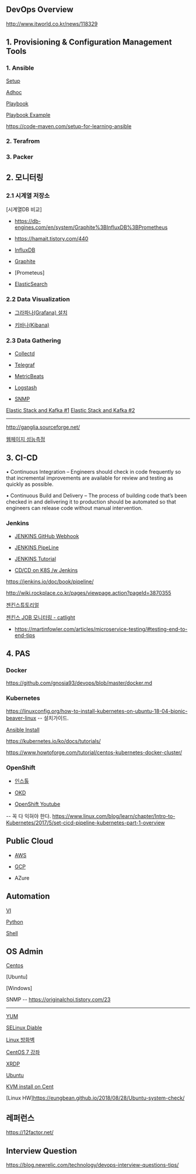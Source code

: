 ## DevOps Overview ##

http://www.itworld.co.kr/news/118329

## 1. Provisioning & Configuration Management Tools ##

### 1. Ansible ###

[Setup](https://github.com/gnosia93/devops/blob/master/ansible.md)

[Adhoc](https://github.com/gnosia93/devops/blob/master/ansible-adhoc.md)

[Playbook](https://github.com/gnosia93/devops/blob/master/ansible-playbook.md)

[Playbook Example](https://github.com/gnosia93/devops/blob/master/ansible-playbook-example.md)

https://code-maven.com/setup-for-learning-ansible



### 2. Terafrom ###


### 3. Packer ###



## 2. 모니터링 ##

### 2.1 시계열 저장소 ###

[시계열DB 비교]

- https://db-engines.com/en/system/Graphite%3BInfluxDB%3BPrometheus

- https://hamait.tistory.com/440


- [InfluxDB](https://github.com/gnosia93/devops/blob/master/influxdb.md)

- [Graphite](https://github.com/gnosia93/devops/blob/master/graphite.md)

- [Prometeus]

- [ElasticSearch](https://github.com/gnosia93/devops/blob/master/elastic.md)


### 2.2 Data Visualization ###

- [그라파나(Grafana) 설치](https://github.com/gnosia93/devops/blob/master/grafana.md)

- [키바나(Kibana)](https://github.com/gnosia93/devops/blob/master/kibana.md)


### 2.3 Data Gathering ###

- [Collectd](https://github.com/gnosia93/devops/blob/master/collectd.md)

- [Telegraf](https://github.com/gnosia93/devops/blob/master/telegraf.md)

- [MetricBeats](https://github.com/gnosia93/devops/blob/master/metricbeats.md)

- [Logstash](https://github.com/gnosia93/devops/blob/master/logstash.md)

- [SNMP](https://github.com/gnosia93/devops/blob/master/snmp.md)


[Elastic Stack and Kafka #1](https://www.elastic.co/kr/blog/just-enough-kafka-for-the-elastic-stack-part1)
[Elastic Stack and Kafka #2](https://www.elastic.co/kr/blog/just-enough-kafka-for-the-elastic-stack-part2)

-------

http://ganglia.sourceforge.net/

[웹페이지 성능측정](https://devcoding.tistory.com/tag/%EC%84%B1%EB%8A%A5%EC%B8%A1%EC%A0%95)


## 3. CI-CD ##

• Continuous Integration – Engineers should check in code frequently
so that incremental improvements are available for review and testing as
quickly as possible.

• Continuous Build and Delivery – The process of building code
that’s been checked in and delivering it to production should be
automated so that engineers can release code without manual
intervention.


### Jenkins ###

* [JENKINS GitHub Webhook](https://github.com/gnosia93/devops/blob/master/jenkins-github-webhook.md)

* [JENKINS PipeLine](https://github.com/gnosia93/devops/blob/master/jenkins-pipeline.md)

* [JENKINS Tutorial](https://www.tutorialspoint.com/jenkins/index.htm)

* [CD/CD on K8S /w Jenkins](https://medium.com/containerum/configuring-ci-cd-on-kubernetes-with-jenkins-89eab7234270)

https://jenkins.io/doc/book/pipeline/

http://wiki.rockplace.co.kr/pages/viewpage.action?pageId=3870355

[젠킨스튜토리얼](https://www.youtube.com/watch?v=89yWXXIOisk)

[젠킨스 JOB 모니터링 - catlight](https://catlight.io/)


* https://martinfowler.com/articles/microservice-testing/#testing-end-to-end-tips


## 4. PAS ##

### Docker ###

https://github.com/gnosia93/devops/blob/master/docker.md

### Kubernetes ###

https://linuxconfig.org/how-to-install-kubernetes-on-ubuntu-18-04-bionic-beaver-linux    -- 설치가이드.

[Ansible Install](https://github.com/gnosia93/devops/blob/master/k8.md)

https://kubernetes.io/ko/docs/tutorials/

https://www.howtoforge.com/tutorial/centos-kubernetes-docker-cluster/

### OpenShift ###

* [인스톨](https://github.com/gnosia93/devops/blob/master/openshift-install.md)

* [OKD](https://docs.okd.io/3.11/welcome/index.html)

* [OpenShift Youtube](https://www.youtube.com/user/rhopenshift/videos)

-- 꼭 다 익혀야 한다.
https://www.linux.com/blog/learn/chapter/Intro-to-Kubernetes/2017/5/set-cicd-pipeline-kubernetes-part-1-overview


## Public Cloud ##

- [AWS](https://github.com/gnosia93/devops/blob/master/aws.md)

- [GCP](https://github.com/gnosia93/devops/blob/master/gcp.md) 

- AZure

## Automation ##

[VI](https://github.com/gnosia93/devops/blob/master/vi.cmd)

[Python](https://github.com/gnosia93/devops/blob/master/python.md)

[Shell](https://github.com/gnosia93/devops/blob/master/shell.md)



## OS Admin ##

[Centos](https://github.com/gnosia93/devops/blob/master/linux-centos.md)

[Ubuntu]

[Windows]

SNMP  --  https://originalchoi.tistory.com/23



---




[YUM](https://github.com/gnosia93/devops/blob/master/linux-yum.md)

[SELinux Diable]()

[Linux 방화벽](https://github.com/gnosia93/devops/blob/master/linux-fw.md)

[CentOS 7 강좌](http://blog.naver.com/PostView.nhn?blogId=hanajava&logNo=220793636099&parentCategoryNo=&categoryNo=55&viewDate=&isShowPopularPosts=false&from=postList)

[XRDP](https://hellodaepang.tistory.com/1)



[Ubuntu](https://github.com/gnosia93/devops/blob/master/linux-ubuntu.md)

[KVM install on Cent](https://www.linuxtechi.com/install-kvm-hypervisor-on-centos-7-and-rhel-7/)

[Linux HW]https://eungbean.github.io/2018/08/28/Ubuntu-system-check/



## 레퍼런스 ##

https://12factor.net/


## Interview Question ##

https://blog.newrelic.com/technology/devops-interview-questions-tips/

